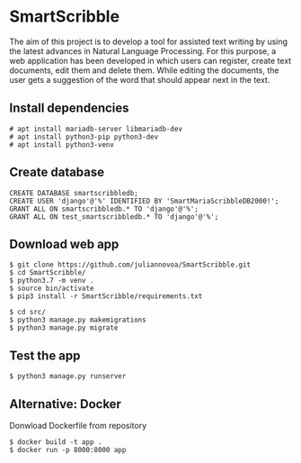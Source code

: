 # SmartScribble

The aim of this project is to develop a tool for assisted text writing by using the latest advances in Natural Language Processing. For this purpose, a web application has been developed in which users can register, create text documents, edit them and delete them. While editing the documents, the user gets a suggestion of the word that should appear next in the text. 

## Install dependencies

```shell
# apt install mariadb-server libmariadb-dev
# apt install python3-pip python3-dev
# apt install python3-venv
```

## Create database

```mysql
CREATE DATABASE smartscribbledb;
CREATE USER 'django'@'%' IDENTIFIED BY 'SmartMariaScribbleDB2000!';
GRANT ALL ON smartscribbledb.* TO 'django'@'%';
GRANT ALL ON test_smartscribbledb.* TO 'django'@'%';
```

## Download web app

```shell
$ git clone https://github.com/juliannovoa/SmartScribble.git
$ cd SmartScribble/
$ python3.7 -m venv .
$ source bin/activate
$ pip3 install -r SmartScribble/requirements.txt
```

```shell
$ cd src/
$ python3 manage.py makemigrations 
$ python3 manage.py migrate
```

## Test the app

```shell
$ python3 manage.py runserver
```

## Alternative: Docker

Donwload Dockerfile from repository

```shell
$ docker build -t app .
$ docker run -p 8000:8000 app
```
